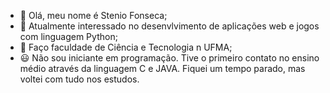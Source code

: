 - 👋 Olá, meu nome é Stenio Fonseca;
- 👀 Atualmente interessado no desenvlvimento de aplicações web e jogos com linguagem Python;
- 🌱 Faço faculdade de Ciência e Tecnologia n UFMA;
- 😃 Não sou iniciante em programação. Tive o primeiro contato no ensino médio através da linguagem C e JAVA.
Fiquei um tempo parado, mas voltei com tudo nos estudos.

<!---
steniofonsecaa/steniofonsecaa is a ✨ special ✨ repository because its `README.md` (this file) appears on your GitHub profile.
You can click the Preview link to take a look at your changes.
--->
